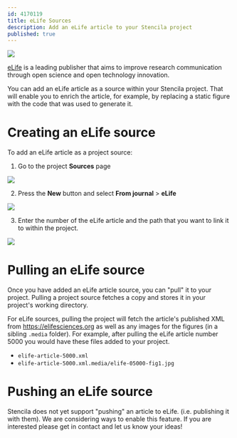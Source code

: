 ```yaml
---
id: 4170119
title: eLife Sources
description: Add an eLife article to your Stencila project
published: true
---
```


![](https://elifesciences.org/assets/patterns/img/patterns/organisms/elife-logo-xs@1x.24c98c55.png)

[eLife](https://elifesciences.org) is a leading publisher that aims to improve research communication through open science and open technology innovation.

You can add an eLife article as a source within your Stencila project. That will enable you to enrich the article, for example, by replacing a static figure with the code that was used to generate it.

# Creating an eLife source

To add an eLife article as a project source:

1. Go to the project **Sources** page

![](http://stencila.github.io/hub/manager/snaps/project-sources-menu-item.png)


2. Press the **New** button and select **From journal** > **eLife**

![](http://stencila.github.io/hub/manager/snaps/project-sources-new-button.png)


3. Enter the number of the eLife article and the path that you want to link it to within the project.

![](http://stencila.github.io/hub/manager/snaps/project-sources-new-elife.png)


# Pulling an eLife source

Once you have added an eLife article source, you can "pull" it to your project. Pulling a project source fetches a copy and stores it in your project's working directory.

For eLife sources, pulling the project will fetch the article's published XML from https://elifesciences.org as well as any images for the figures (in a sibling `.media` folder). For example, after pulling the eLife article number 5000 you would have these files added to your project.

- `elife-article-5000.xml`
- `elife-article-5000.xml.media/elife-05000-fig1.jpg`

# Pushing an eLife source

Stencila does not yet support "pushing" an article to eLife. (i.e. publishing it with them). We are considering ways to enable this feature. If you are interested please get in contact and let us know your ideas!
